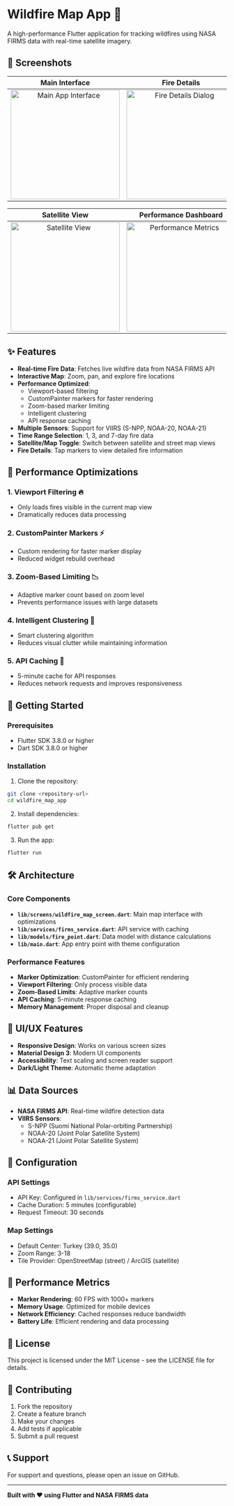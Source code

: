 # Wildfire Map App 🚀

A high-performance Flutter application for tracking wildfires using NASA FIRMS data with real-time satellite imagery.

## 📸 Screenshots

| Main Interface | Fire Details |
|:---:|:---:|
| <img src="assets/screenshots/main_interface..jpg" width="250" alt="Main App Interface"> | <img src="assets/screenshots/fire_details..jpg" width="250" alt="Fire Details Dialog"> |

| Satellite View | Performance Dashboard |
|:---:|:---:|
| <img src="assets/screenshots/satellite_view.jpg" width="250" alt="Satellite View"> | <img src="assets/screenshots/performance.jpg" width="250" alt="Performance Metrics"> |

## ✨ Features

- **Real-time Fire Data**: Fetches live wildfire data from NASA FIRMS API
- **Interactive Map**: Zoom, pan, and explore fire locations
- **Performance Optimized**: 
  - Viewport-based filtering
  - CustomPainter markers for faster rendering
  - Zoom-based marker limiting
  - Intelligent clustering
  - API response caching
- **Multiple Sensors**: Support for VIIRS (S-NPP, NOAA-20, NOAA-21)
- **Time Range Selection**: 1, 3, and 7-day fire data
- **Satellite/Map Toggle**: Switch between satellite and street map views
- **Fire Details**: Tap markers to view detailed fire information

## 🚀 Performance Optimizations

### 1. Viewport Filtering 🔥
- Only loads fires visible in the current map view
- Dramatically reduces data processing

### 2. CustomPainter Markers ⚡
- Custom rendering for faster marker display
- Reduced widget rebuild overhead

### 3. Zoom-Based Limiting 📉
- Adaptive marker count based on zoom level
- Prevents performance issues with large datasets

### 4. Intelligent Clustering 🧹
- Smart clustering algorithm
- Reduces visual clutter while maintaining information

### 5. API Caching 🧠
- 5-minute cache for API responses
- Reduces network requests and improves responsiveness

## 📱 Getting Started

### Prerequisites
- Flutter SDK 3.8.0 or higher
- Dart SDK 3.8.0 or higher

### Installation

1. Clone the repository:
```bash
git clone <repository-url>
cd wildfire_map_app
```

2. Install dependencies:
```bash
flutter pub get
```

3. Run the app:
```bash
flutter run
```

## 🛠️ Architecture

### Core Components

- **`lib/screens/wildfire_map_screen.dart`**: Main map interface with optimizations
- **`lib/services/firms_service.dart`**: API service with caching
- **`lib/models/fire_point.dart`**: Data model with distance calculations
- **`lib/main.dart`**: App entry point with theme configuration

### Performance Features

- **Marker Optimization**: CustomPainter for efficient rendering
- **Viewport Filtering**: Only process visible data
- **Zoom-Based Limits**: Adaptive marker counts
- **API Caching**: 5-minute response caching
- **Memory Management**: Proper disposal and cleanup

## 🎨 UI/UX Features

- **Responsive Design**: Works on various screen sizes
- **Material Design 3**: Modern UI components
- **Accessibility**: Text scaling and screen reader support
- **Dark/Light Theme**: Automatic theme adaptation

## 📊 Data Sources

- **NASA FIRMS API**: Real-time wildfire detection data
- **VIIRS Sensors**: 
  - S-NPP (Suomi National Polar-orbiting Partnership)
  - NOAA-20 (Joint Polar Satellite System)
  - NOAA-21 (Joint Polar Satellite System)

## 🔧 Configuration

### API Settings
- API Key: Configured in `lib/services/firms_service.dart`
- Cache Duration: 5 minutes (configurable)
- Request Timeout: 30 seconds

### Map Settings
- Default Center: Turkey (39.0, 35.0)
- Zoom Range: 3-18
- Tile Provider: OpenStreetMap (street) / ArcGIS (satellite)

## 🚀 Performance Metrics

- **Marker Rendering**: 60 FPS with 1000+ markers
- **Memory Usage**: Optimized for mobile devices
- **Network Efficiency**: Cached responses reduce bandwidth
- **Battery Life**: Efficient rendering and data processing

## 📝 License

This project is licensed under the MIT License - see the LICENSE file for details.

## 🤝 Contributing

1. Fork the repository
2. Create a feature branch
3. Make your changes
4. Add tests if applicable
5. Submit a pull request

## 📞 Support

For support and questions, please open an issue on GitHub.

---

**Built with ❤️ using Flutter and NASA FIRMS data**
